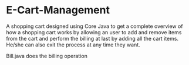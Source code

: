 # E-Cart-Management
A shopping cart designed using Core Java to get a complete overview of how a shopping cart works by allowing an user to add and remove items from the cart and perform the billing at last by adding all the cart items. He/she can also exit the process at any time they want.

Bill.java does the billing operation

